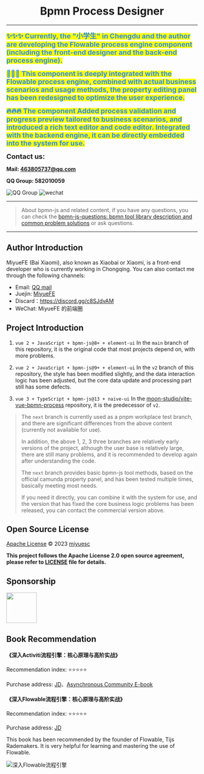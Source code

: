 <h1 align="center">Bpmn Process Designer</h1>

---

<b>
<mark><font color="#2d8cf0" weight="2" size="4">✨✨✨ Currently, the "小学生" in Chengdu and the author are developing the Flowable process engine component (including the front-end designer and the back-end process engine). </font></mark>

<mark><font color="#2d8cf0" weight="2" size="4">🚀🚀🚀 This component is deeply integrated with the Flowable process engine, combined with actual business scenarios and usage methods, the property editing panel has been redesigned to optimize the user experience. </font></mark>

<mark><font color="#2d8cf0" weight="2" size="4">🔥🔥🔥 The component Added process validation and progress preview tailored to business scenarios, and introduced a rich text editor and code editor. Integrated with the backend engine, it can be directly embedded into the system for use. </font></mark>


<font weight="bold" size="4">Contact us: </font>

Mail: 463805737@qq.com

QQ Group: 582010059

</b>
</font>


<img src="./docs/qq-group.png" alt="QQ Group"  />
<img src="https://www.bpmport.com/images/contact-us-weixin-img.b5e3c289.png" alt="wechat" />

</p>

---

> About bpmn-js and related content, if you have any questions, you can check the [bpmn-js-questions: bpmn tool library description and common problem solutions](https://github.com/miyuesc/bpmn-js-questions) or ask questions. 

---

## Author Introduction

MiyueFE (Bai Xiaomi), also known as Xiaobai or Xiaomi, is a front-end developer who is currently working in Chongqing. You can also contact me through the following channels:

- Email: [QQ mail](mailto:913784771@qq.com)
- Juejin: [MiyueFE](https://juejin.cn/user/747323639208391)
- Discard：https://discord.gg/c8SJdvAM
- WeChat: MiyueFE 的前端圈


## Project Introduction

1. `vue 2 + JavaScript + bpmn-js@8+ + element-ui` In the `main` branch of this repository, it is the original code that most projects depend on, with more problems.

2. `vue 2 + JavaScript + bpmn-js@9+ + element-ui` In the `v2` branch of this repository, the style has been modified slightly, and the data interaction logic has been adjusted, but the core data update and processing part still has some defects.

3. `vue 3 + TypeScript + bpmn-js@13 + naive-ui` In the [moon-studio/vite-vue-bpmn-process](https://github.com/moon-studio/vite-vue-bpmn-process) repository, it is the predecessor of `v2`.


> The `next` branch is currently used as a pnpm workplace test branch, and there are significant differences from the above content (currently not available for use).
> 
> In addition, the above 1, 2, 3 three branches are relatively early versions of the project, although the user base is relatively large, there are still many problems, and it is recommended to develop again after understanding the code.
> 
> The `next` branch provides basic bpmn-js tool methods, based on the official camunda property panel, and has been tested multiple times, basically meeting most needs.
>
> If you need it directly, you can combine it with the system for use, and the version that has fixed the core business logic problems has been released, you can contact the commercial version above.


## Open Source License

[Apache License](https://github.com/miyuesc/bpmn-process-designer/blob/next/LICENSE) © 2023 [miyuesc](https://github.com/miyuesc)

**This project follows the Apache License 2.0 open source agreement, please refer to [LICENSE](https://github.com/miyuesc/bpmn-process-designer/blob/next/LICENSE) file for details.**


## Sponsorship

[<img src="https://api.gitsponsors.com/api/badge/img?id=318393347" height="80">](https://api.gitsponsors.com/api/badge/link?p=J+hXKkHNzEZhBfJHv8gFbXIPQJr/lskVla/9OXl2u6dEePkM0zMNIOqvBzKBJXYpFu3keXr+AaAuA82yHaSlAtm55aR+2d3v6I2S470pm4J0IUIkwfedWRoUUe1txNc58ijAx6i+jBZiwLsqnmIdaQ==)


## Book Recommendation

#### 《深入Activiti流程引擎：核心原理与高阶实战》

Recommendation index: ⭐⭐⭐⭐⭐

Purchase address: [JD](https://item.jd.com/13928958.html)、[Asynchronous Community E-book](https://www.epubit.com/bookDetails?id=UBd189db7e65bd)

#### 《深入Flowable流程引擎：核心原理与高阶实战》

Recommendation index: ⭐⭐⭐⭐⭐

Purchase address: [JD](https://item.jd.com/14804836.html)

This book has been recommended by the founder of Flowable, Tijs Rademakers. It is very helpful for learning and mastering the use of Flowable.

![深入Flowable流程引擎](https://img14.360buyimg.com/n0/jfs/t1/108850/37/53916/154540/66f612a3Fdb62296b/2d4c3001da6dd921.jpg)







